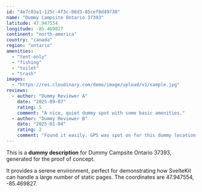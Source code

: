 ```yaml
---
id: "4e7c03a1-125c-4f3c-86d3-85cef8d49730"
name: "Dummy Campsite Ontario 37393"
latitude: 47.947554
longitude: -85.469827
continent: "north-america"
country: "canada"
region: "ontario"
amenities:
  - "tent-only"
  - "fishing"
  - "toilet"
  - "trash"
images:
  - "https://res.cloudinary.com/demo/image/upload/v1/sample.jpg"
reviews:
  - author: "Dummy Reviewer A"
    date: "2025-09-07"
    rating: 5
    comment: "A nice, quiet dummy spot with some basic amenities."
  - author: "Dummy Reviewer B"
    date: "2025-01-04"
    rating: 2
    comment: "Found it easily. GPS was spot on for this dummy location."
---
```


This is a **dummy description** for Dummy Campsite Ontario 37393, generated for the proof of concept.

It provides a serene environment, perfect for demonstrating how SvelteKit can handle a large number of static pages. The coordinates are 47.947554, -85.469827.
